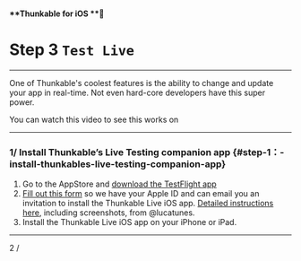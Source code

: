 #### **Thunkable for iOS **

# Step 3 `Test Live`

---

One of Thunkable's coolest features is the ability to change and update your app in real-time. Not even hard-core developers have this super power.

You can watch this video to see this works on 

---

### 1/ Install Thunkable’s Live Testing companion app {#step-1：-install-thunkables-live-testing-companion-app}

1. Go to the AppStore and [download the TestFlight app](https://itunes.apple.com/us/app/testflight/id899247664?mt=8)
2. [Fill out this form](https://docs.google.com/a/thunkable.com/forms/d/e/1FAIpQLSe6rInAyxJg__2seP5ai0Bak5kvj24nmJPZCSgDa0TSmhHpkQ/viewform) so we have your Apple ID and can email you an invitation to install the Thunkable Live iOS app.
   [Detailed instructions here](http://community.thunkable.com/t/geting-started-with-iosalpha/2440?source_topic_id=2406), including screenshots, from @lucatunes.
3. Install the Thunkable Live iOS app on your iPhone or iPad.

---

2 /  

